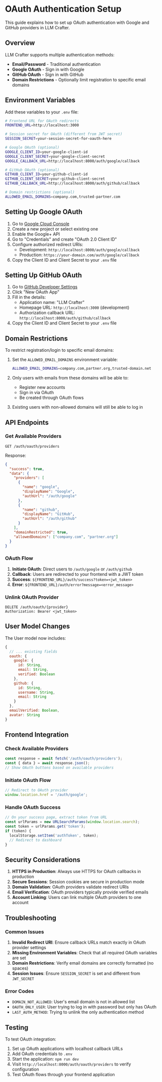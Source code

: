 # OAuth Authentication Setup

This guide explains how to set up OAuth authentication with Google and GitHub providers in LLM Crafter.

## Overview

LLM Crafter supports multiple authentication methods:

- **Email/Password** - Traditional authentication
- **Google OAuth** - Sign in with Google
- **GitHub OAuth** - Sign in with GitHub
- **Domain Restrictions** - Optionally limit registration to specific email domains

## Environment Variables

Add these variables to your `.env` file:

```bash
# Frontend URL for OAuth redirects
FRONTEND_URL=http://localhost:3000

# Session secret for OAuth (different from JWT secret)
SESSION_SECRET=your-session-secret-for-oauth-here

# Google OAuth (optional)
GOOGLE_CLIENT_ID=your-google-client-id
GOOGLE_CLIENT_SECRET=your-google-client-secret
GOOGLE_CALLBACK_URL=http://localhost:8000/auth/google/callback

# GitHub OAuth (optional)
GITHUB_CLIENT_ID=your-github-client-id
GITHUB_CLIENT_SECRET=your-github-client-secret
GITHUB_CALLBACK_URL=http://localhost:8000/auth/github/callback

# Domain restrictions (optional)
ALLOWED_EMAIL_DOMAINS=company.com,trusted-partner.com
```

## Setting Up Google OAuth

1. Go to [Google Cloud Console](https://console.cloud.google.com/)
2. Create a new project or select existing one
3. Enable the Google+ API
4. Go to "Credentials" and create "OAuth 2.0 Client ID"
5. Configure authorized redirect URIs:
   - Development: `http://localhost:8000/auth/google/callback`
   - Production: `https://your-domain.com/auth/google/callback`
6. Copy the Client ID and Client Secret to your `.env` file

## Setting Up GitHub OAuth

1. Go to [GitHub Developer Settings](https://github.com/settings/developers)
2. Click "New OAuth App"
3. Fill in the details:
   - Application name: "LLM Crafter"
   - Homepage URL: `http://localhost:3000` (development)
   - Authorization callback URL: `http://localhost:8000/auth/github/callback`
4. Copy the Client ID and Client Secret to your `.env` file

## Domain Restrictions

To restrict registration/login to specific email domains:

1. Set the `ALLOWED_EMAIL_DOMAINS` environment variable:

   ```bash
   ALLOWED_EMAIL_DOMAINS=company.com,partner.org,trusted-domain.net
   ```

2. Only users with emails from these domains will be able to:

   - Register new accounts
   - Sign in via OAuth
   - Be created through OAuth flows

3. Existing users with non-allowed domains will still be able to log in

## API Endpoints

### Get Available Providers

```http
GET /auth/oauth/providers
```

Response:

```json
{
  "success": true,
  "data": {
    "providers": [
      {
        "name": "google",
        "displayName": "Google",
        "authUrl": "/auth/google"
      },
      {
        "name": "github",
        "displayName": "GitHub",
        "authUrl": "/auth/github"
      }
    ],
    "domainRestricted": true,
    "allowedDomains": ["company.com", "partner.org"]
  }
}
```

### OAuth Flow

1. **Initiate OAuth**: Direct users to `/auth/google` or `/auth/github`
2. **Callback**: Users are redirected to your frontend with a JWT token
3. **Success**: `${FRONTEND_URL}/auth/success?token=<jwt_token>`
4. **Error**: `${FRONTEND_URL}/auth/error?message=<error_message>`

### Unlink OAuth Provider

```http
DELETE /auth/oauth/{provider}
Authorization: Bearer <jwt_token>
```

## User Model Changes

The User model now includes:

```javascript
{
  // ... existing fields
  oauth: {
    google: {
      id: String,
      email: String,
      verified: Boolean
    },
    github: {
      id: String,
      username: String,
      email: String
    }
  },
  emailVerified: Boolean,
  avatar: String
}
```

## Frontend Integration

### Check Available Providers

```javascript
const response = await fetch('/auth/oauth/providers');
const { data } = await response.json();
// Show OAuth buttons based on available providers
```

### Initiate OAuth Flow

```javascript
// Redirect to OAuth provider
window.location.href = '/auth/google';
```

### Handle OAuth Success

```javascript
// On your success page, extract token from URL
const urlParams = new URLSearchParams(window.location.search);
const token = urlParams.get('token');
if (token) {
  localStorage.setItem('authToken', token);
  // Redirect to dashboard
}
```

## Security Considerations

1. **HTTPS in Production**: Always use HTTPS for OAuth callbacks in production
2. **Secure Sessions**: Session cookies are secure in production mode
3. **Domain Validation**: OAuth providers validate redirect URIs
4. **Email Verification**: OAuth providers typically provide verified emails
5. **Account Linking**: Users can link multiple OAuth providers to one account

## Troubleshooting

### Common Issues

1. **Invalid Redirect URI**: Ensure callback URLs match exactly in OAuth provider settings
2. **Missing Environment Variables**: Check that all required OAuth variables are set
3. **Domain Restrictions**: Verify email domains are correctly formatted (no spaces)
4. **Session Issues**: Ensure `SESSION_SECRET` is set and different from `JWT_SECRET`

### Error Codes

- `DOMAIN_NOT_ALLOWED`: User's email domain is not in allowed list
- `OAUTH_ONLY_USER`: User trying to log in with password but only has OAuth
- `LAST_AUTH_METHOD`: Trying to unlink the only authentication method

## Testing

To test OAuth integration:

1. Set up OAuth applications with localhost callback URLs
2. Add OAuth credentials to `.env`
3. Start the application: `npm run dev`
4. Visit `http://localhost:8000/auth/oauth/providers` to verify configuration
5. Test OAuth flows through your frontend application
